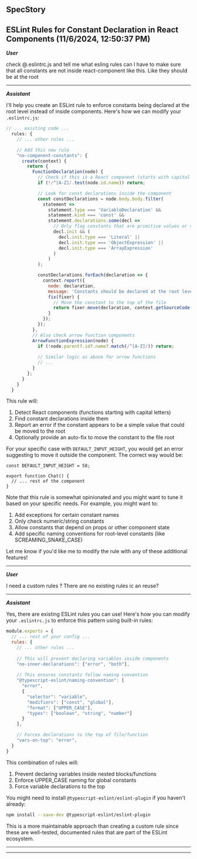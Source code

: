 ## SpecStory

## ESLint Rules for Constant Declaration in React Components (11/6/2024, 12:50:37 PM)

_**User**_

check @.eslintrc.js and tell me what esling rules can I have to make sure that all constants are not inside react-component like this. Like they should be at the root

---

_**Assistant**_

I'll help you create an ESLint rule to enforce constants being declared at the root level instead of inside components. Here's how we can modify your `.eslintrc.js`:

```javascript:.eslintrc.js
// ... existing code ...
  rules: {
    // ... other rules ...

    // Add this new rule
    "no-component-constants": {
      create(context) {
        return {
          FunctionDeclaration(node) {
            // Check if this is a React component (starts with capital letter)
            if (!/^[A-Z]/.test(node.id.name)) return;

            // Look for const declarations inside the component
            const constDeclarations = node.body.body.filter(
              statement =>
                statement.type === 'VariableDeclaration' &&
                statement.kind === 'const' &&
                statement.declarations.some(decl => 
                  // Only flag constants that are primitive values or simple objects
                  decl.init && (
                    decl.init.type === 'Literal' ||
                    decl.init.type === 'ObjectExpression' ||
                    decl.init.type === 'ArrayExpression'
                  )
                )
            );

            constDeclarations.forEach(declaration => {
              context.report({
                node: declaration,
                message: 'Constants should be declared at the root level, not inside components.',
                fix(fixer) {
                  // Move the constant to the top of the file
                  return fixer.move(declaration, context.getSourceCode().ast.body[0]);
                }
              });
            });
          },
          // Also check arrow function components
          ArrowFunctionExpression(node) {
            if (!node.parent?.id?.name?.match(/^[A-Z]/)) return;
            
            // Similar logic as above for arrow functions
            // ... 
          }
        };
      }
    }
  }
```

This rule will:
1. Detect React components (functions starting with capital letters)
2. Find constant declarations inside them
3. Report an error if the constant appears to be a simple value that could be moved to the root
4. Optionally provide an auto-fix to move the constant to the file root

For your specific case with `DEFAULT_INPUT_HEIGHT`, you would get an error suggesting to move it outside the component. The correct way would be:

```typescript:components/Chat/Chat.tsx
const DEFAULT_INPUT_HEIGHT = 58;

export function Chat() {
  // ... rest of the component
}
```

Note that this rule is somewhat opinionated and you might want to tune it based on your specific needs. For example, you might want to:
1. Add exceptions for certain constant names
2. Only check numeric/string constants
3. Allow constants that depend on props or other component state
4. Add specific naming conventions for root-level constants (like SCREAMING_SNAKE_CASE)

Let me know if you'd like me to modify the rule with any of these additional features!

---

_**User**_

I need a custom rules ? There are no existing rules ic an reuse?

---

_**Assistant**_

Yes, there are existing ESLint rules you can use! Here's how you can modify your `.eslintrc.js` to enforce this pattern using built-in rules:

```javascript:.eslintrc.js
module.exports = {
  // ... rest of your config ...
  rules: {
    // ... other rules ...
    
    // This will prevent declaring variables inside components
    "no-inner-declarations": ["error", "both"],
    
    // This ensures constants follow naming convention
    "@typescript-eslint/naming-convention": [
      "error",
      {
        "selector": "variable",
        "modifiers": ["const", "global"],
        "format": ["UPPER_CASE"],
        "types": ["boolean", "string", "number"]
      }
    ],

    // Forces declarations to the top of file/function
    "vars-on-top": "error",
  }
}
```

This combination of rules will:
1. Prevent declaring variables inside nested blocks/functions
2. Enforce UPPER_CASE naming for global constants
3. Force variable declarations to the top

You might need to install `@typescript-eslint/eslint-plugin` if you haven't already:

```bash
npm install --save-dev @typescript-eslint/eslint-plugin
```

This is a more maintainable approach than creating a custom rule since these are well-tested, documented rules that are part of the ESLint ecosystem.

---



---

